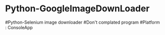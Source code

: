 # Python-GoogleImageDownLoader
#Python-Selenium image downloader
#Don't complated program
#Platform : ConsoleApp

